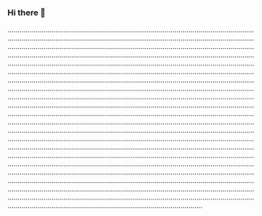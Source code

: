 ### Hi there 👋

..............................................................................................................................................................................................................................................................................................................................................................................................................................................................................................................................................................................................................................................................................................................................................................................................................................................................................................................................................................................................................................................................................................................................................................................................................................................................................................................................................................................................................................................................................................................................................................................................................................................................................................................................................................................................................................................................................................................................................................................................................................................................................................................................................................................................................................................................................................................................................................................................................................................................................................................................................................................................................................................................................................................................................................................................................